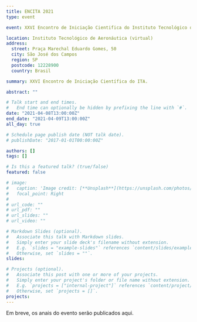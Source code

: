 ```yaml
---
title: ENCITA 2021
type: event

event: XXVI Encontro de Iniciação Cientifica do Instituto Tecnológico de Aeronáutica

location: Instituto Tecnológico de Aeronáutica (virtual)
address:
  street: Praça Marechal Eduardo Gomes, 50
  city: São José dos Campos
  region: SP
  postcode: 12228900
  country: Brasil

summary: XXVI Encontro de Iniciação Científica do ITA.

abstract: ""

# Talk start and end times.
#   End time can optionally be hidden by prefixing the line with `#`.
date: "2021-04-08T13:00:00Z"
end_date: "2021-04-09T13:00:00Z"
all_day: true

# Schedule page publish date (NOT talk date).
# publishDate: "2017-01-01T00:00:00Z"

authors: []
tags: []

# Is this a featured talk? (true/false)
featured: false

# image:
#   caption: 'Image credit: [**Unsplash**](https://unsplash.com/photos/bzdhc5b3Bxs)'
#   focal_point: Right
#
# url_code: ""
# url_pdf: ""
# url_slides: ""
# url_video: ""

# Markdown Slides (optional).
#   Associate this talk with Markdown slides.
#   Simply enter your slide deck's filename without extension.
#   E.g. `slides = "example-slides"` references `content/slides/example-slides.md`.
#   Otherwise, set `slides = ""`.
slides:

# Projects (optional).
#   Associate this post with one or more of your projects.
#   Simply enter your project's folder or file name without extension.
#   E.g. `projects = ["internal-project"]` references `content/project/deep-learning/index.md`.
#   Otherwise, set `projects = []`.
projects:
---
```


Em breve, os anais do evento serão publicados aqui.
